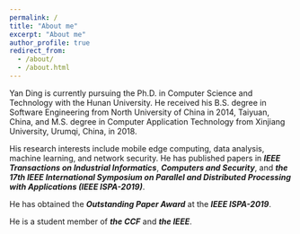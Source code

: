 ```yaml
---
permalink: /
title: "About me"
excerpt: "About me"
author_profile: true
redirect_from:
  - /about/
  - /about.html
---
```


Yan Ding is currently pursuing the Ph.D. in Computer Science and Technology with the Hunan University. He received his B.S. degree in Software Engineering from North University of China in 2014, Taiyuan, China, and M.S. degree in Computer Application Technology from Xinjiang University, Urumqi, China, in 2018.

His research interests include mobile edge computing, data analysis, machine learning, and network security. He has published papers in ***IEEE Transactions on Industrial Informatics***, ***Computers and Security***, and ***the 17th IEEE International Symposium on Parallel and Distributed Processing with Applications (IEEE ISPA-2019)***.

He has obtained the ***Outstanding Paper Award*** at the ***IEEE ISPA-2019***.

He is a student member of ***the CCF*** and ***the IEEE***.
